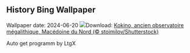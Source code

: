 ## History Bing Wallpaper
Wallpaper date: 2024-06-20
![](https://www.bing.com/th?id=OHR.KokinoMacedonia_FR-FR5105619878_UHD.jpg&w=1000)Download: [Kokino, ancien observatoire mégalithique, Macédoine du Nord (© stoimilov/Shutterstock)](https://www.bing.com/th?id=OHR.KokinoMacedonia_FR-FR5105619878_UHD.jpg)

Auto get programm by LtgX
